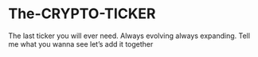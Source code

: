 # The-CRYPTO-TICKER
The last ticker you will ever need. Always evolving always expanding. Tell me what you wanna see let’s add it together 
